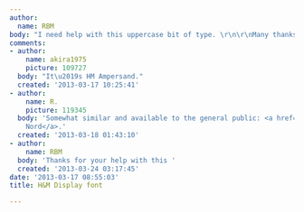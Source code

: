 ```yaml
---
author:
  name: RBM
body: "I need help with this uppercase bit of type. \r\n\r\nMany thanks"
comments:
- author:
    name: akira1975
    picture: 109727
  body: "It\u2019s HM Ampersand."
  created: '2013-03-17 10:25:41'
- author:
    name: R.
    picture: 119345
  body: 'Somewhat similar and available to the general public: <a href="http://www.identifont.com/show?CUP">Du
    Nord</a>.'
  created: '2013-03-18 01:43:10'
- author:
    name: RBM
  body: 'Thanks for your help with this '
  created: '2013-03-24 03:17:45'
date: '2013-03-17 08:55:03'
title: H&M Display font

---
```

